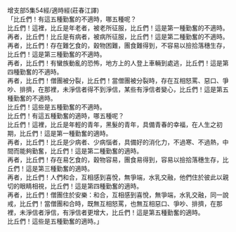 增支部5集54經/適時經(莊春江譯)  
「比丘們！有這五種勤奮的不適時，哪五種呢？  
比丘們！這裡，比丘是年老者，被老所征服，比丘們！這是第一種勤奮的不適時。  
再者，比丘們！比丘是有病者，被病所征服，比丘們！這是第二種勤奮的不適時。  
再者，比丘們！存在難乞食的，穀物困難，團食難得到，不容易以撿拾落穗生存，比丘們！這是第三種勤奮的不適時。  
再者，比丘們！有蠻族動亂的恐怖，地方上的人登上車輛到處逃，比丘們！這是第四種勤奮的不適時。  
再者，比丘們！僧團被分裂，比丘們！當僧團被分裂時，存在互相怒罵、惡口、爭吵、排擠，在那裡，未淨信者得不到淨信，某些有淨信者變心，比丘們！這是第五種勤奮的不適時。  
比丘們！這些是五種勤奮的不適時。  
比丘們！有這五種勤奮的適時，哪五種呢？  
比丘們！這裡，比丘是年輕的青年，黑髮的青年，具備青春的幸福，在人生之初期，比丘們！這是第一種勤奮的適時。  
再者，比丘們！比丘是少病者、少病惱者，具備好的消化力，不過寒、不過熱，中間而能夠勤奮，比丘們！這是第二種勤奮的適時。  
再者，比丘們！存在易乞食的，穀物容易，團食易得到，容易以撿拾落穗生存，比丘們！這是第三種勤奮的適時。  
再者，比丘們！人們和合，互相感到喜悅，無爭端，水乳交融，他們住於彼此以親切的眼睛相視，比丘們！這是第四種勤奮的適時。  
再者，比丘們！僧團住於安樂：和合，互相感到喜悅，無爭端，水乳交融，同一說戒，比丘們！當僧團和合時，既無互相怒罵，也無互相惡口、爭吵、排擠，在那裡，未淨信者淨信，有淨信者更增大，比丘們！這是第五種勤奮的適時。  
比丘們！這些是五種勤奮的適時。」  
  
  

